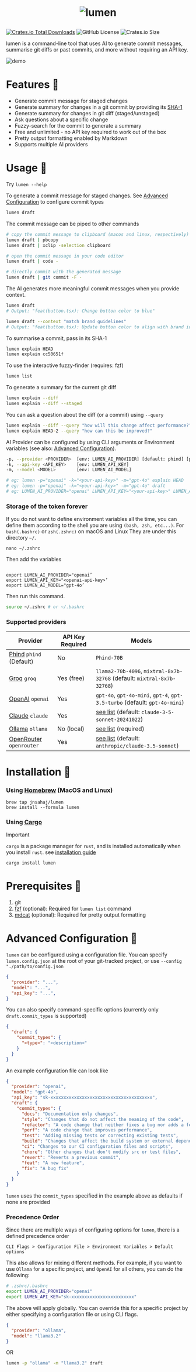
# <p align="center"><img src="https://github.com/user-attachments/assets/896f9239-134a-4428-9bb5-50ea59cdb5c3" alt="lumen" /></p>
[![Crates.io Total Downloads](https://img.shields.io/crates/d/lumen?label=downloads%20%40crates.io)](https://crates.io/crates/lumen)
![GitHub License](https://img.shields.io/github/license/jnsahaj/lumen)
![Crates.io Size](https://img.shields.io/crates/size/lumen)




lumen is a command-line tool that uses AI to generate commit messages, summarise git diffs or past commits, and more without requiring an API key.

![demo](https://github.com/user-attachments/assets/0d029bdb-3b11-4b5c-bed6-f5a91d8529f2)

# Features 🔅
- Generate commit message for staged changes
- Generate summary for changes in a git commit by providing its [SHA-1](https://graphite.dev/guides/git-hash)
- Generate summary for changes in git diff (staged/unstaged)
- Ask questions about a specific change
- Fuzzy-search for the commit to generate a summary
- Free and unlimited - no API key required to work out of the box
- Pretty output formatting enabled by Markdown
- Supports multiple AI providers

# Usage 🔅
Try `lumen --help`

To generate a commit message for staged changes.
See [Advanced Configuration](#advanced-configuration) to configure commit types
```zsh
lumen draft
```
The commit message can be piped to other commands
```zsh
# copy the commit message to clipboard (macos and linux, respectively)
lumen draft | pbcopy
lumen draft | xclip -selection clipboard

# open the commit message in your code editor
lumen draft | code -

# directly commit with the generated message
lumen draft | git commit -F -
```
The AI generates more meaningful commit messages when you provide context.

```zsh
lumen draft
# Output: "feat(button.tsx): Change button color to blue"

lumen draft --context "match brand guidelines"
# Output: "feat(button.tsx): Update button color to align with brand identity"
```
To summarise a commit, pass in its SHA-1
```zsh
lumen explain HEAD
lumen explain cc50651f
```
To use the interactive fuzzy-finder (requires: fzf)
```zsh
lumen list
```
To generate a summary for the current git diff
```zsh
lumen explain --diff
lumen explain --diff --staged
```
You can ask a question about the diff (or a commit) using `--query`
```zsh
lumen explain --diff --query "how will this change affect performance?"
lumen explain HEAD~2 --query "how can this be improved?"
```

AI Provider can be configured by using CLI arguments or Environment variables (see also: [Advanced Configuration](#advanced-configuration)).
```sh
-p, --provider <PROVIDER>  [env: LUMEN_AI_PROVIDER] [default: phind] [possible values: openai, phind, groq, claude, ollama, openrouter]
-k, --api-key <API_KEY>    [env: LUMEN_API_KEY]
-m, --model <MODEL>        [env: LUMEN_AI_MODEL]

# eg: lumen -p="openai" -k="<your-api-key>" -m="gpt-4o" explain HEAD
# eg: lumen -p="openai" -k="<your-api-key>" -m="gpt-4o" draft
# eg: LUMEN_AI_PROVIDER="openai" LUMEN_API_KEY="<your-api-key>" LUMEN_AI_MODEL="gpt-4o" lumen list
```
### Storage of the token forever

If you do not want to define environment variables all the time, you can define them according to the shell you are using `(bash, zsh, etc...)`.
For `bash(.bashrc)` or `zsh(.zshrc)` on macOS and Linux
They are under this directory `~/`.
```env
nano ~/.zshrc
```
Then add the variables
```env

export LUMEN_AI_PROVIDER="openai’
export LUMEN_API_KEY="<openai-api-key>’
export LUMEN_AI_MODEL="gpt-4o’
```
Then run this command.
```bash
source ~/.zshrc # or ~/.bashrc
```

### Supported providers

| Provider                                                                                                             | API Key Required | Models                                                                                      |
|----------------------------------------------------------------------------------------------------------------------|------------------|---------------------------------------------------------------------------------------------|
| [Phind](https://www.phind.com/agent) `phind` (Default)                                                             | No              | `Phind-70B`                                                                                |
| [Groq](https://groq.com/) `groq`                                                                                   | Yes (free)      | `llama2-70b-4096`, `mixtral-8x7b-32768` (default: `mixtral-8x7b-32768`)                     |
| [OpenAI](https://platform.openai.com/docs/guides/text-generation/chat-completions-api) `openai`                    | Yes             | `gpt-4o`, `gpt-4o-mini`, `gpt-4`, `gpt-3.5-turbo` (default: `gpt-4o-mini`)                  |
| [Claude](https://claude.ai/new) `claude`                                                                     | Yes             | [see list](https://docs.anthropic.com/en/docs/about-claude/models#model-names) (default: `claude-3-5-sonnet-20241022`) |                                                                                |
| [Ollama](https://github.com/ollama/ollama) `ollama`                                                                     | No (local)             | [see list](https://github.com/ollama/ollama/blob/main/docs/api.md#model-names) (required) |                                                                                |
| [OpenRouter](https://openrouter.ai/) `openrouter`                                                                     | Yes             | [see list](https://openrouter.ai/models) (default: `anthropic/claude-3.5-sonnet`) |                                                                                |


# Installation 🔅
### Using [Homebrew](https://brew.sh/) (MacOS and Linux)
```
brew tap jnsahaj/lumen
brew install --formula lumen
```
### Using [Cargo](https://github.com/rust-lang/cargo)

> [!IMPORTANT]
> `cargo` is a package manager for `rust`,
> and is installed automatically when you install `rust`.
> see [installation guide](https://doc.rust-lang.org/cargo/getting-started/installation.html)
```
cargo install lumen
```

# Prerequisites 🔅
1. git
2. [fzf](https://github.com/junegunn/fzf) (optional): Required for `lumen list` command
3. [mdcat](https://github.com/swsnr/mdcat) (optional): Required for pretty output formatting


# Advanced Configuration 🔅
`lumen` can be configured using a configuration file. You can specify `lumen.config.json` at the root of your git-tracked project, or use `--config "./path/to/config.json`

```json
{
  "provider": "...",
  "model": "...",
  "api_key": "...",
}
```
You can also specify command-specific options (currently only `draft.commit_types` is supported)
```json
{
  "draft": {
    "commit_types": {
      "<type>": "<description>"
    }
  }
}
```

An example configuration file can look like
```json
{
  "provider": "openai",
  "model": "gpt-4o",
  "api_key": "sk-xxxxxxxxxxxxxxxxxxxxxxxxxxxxxxxxxxxxxxx",
  "draft": {
    "commit_types": {
      "docs": "Documentation only changes",
      "style": "Changes that do not affect the meaning of the code",
      "refactor": "A code change that neither fixes a bug nor adds a feature",
      "perf": "A code change that improves performance",
      "test": "Adding missing tests or correcting existing tests",
      "build": "Changes that affect the build system or external dependencies",
      "ci": "Changes to our CI configuration files and scripts",
      "chore": "Other changes that don't modify src or test files",
      "revert": "Reverts a previous commit",
      "feat": "A new feature",
      "fix": "A bug fix"
    }
  }
}
```
`lumen` uses the `commit_types` specified in the example above as defaults if none are provided

### Precedence Order
Since there are multiple ways of configuring options for `lumen`, there is a defined precedence order
```
CLI Flags > Configuration File > Environment Variables > Default options
```
This also allows for mixing different methods.
For example, if you want to use `Ollama` for a specific project, and `OpenAI` for all others, you can do the following:
```sh
# .zshrc/.bashrc
export LUMEN_AI_PROVIDER="openai"
export LUMEN_API_KEY="sk-xxxxxxxxxxxxxxxxxxxxxxxx"
```
The above will apply globally. You can override this for a specific project by either specifying a configuration file or using CLI flags.
```json
{
  "provider": "ollama",
  "model": "llama3.2"
}
```
OR
```sh
lumen -p "ollama" -m "llama3.2" draft
```
